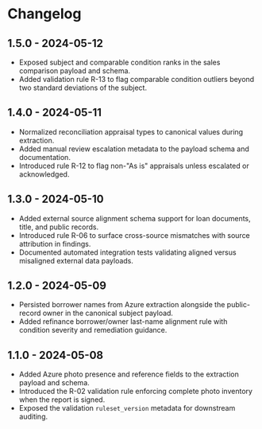 # Changelog

## 1.5.0 - 2024-05-12
- Exposed subject and comparable condition ranks in the sales comparison payload and schema.
- Added validation rule R-13 to flag comparable condition outliers beyond two standard deviations of the subject.

## 1.4.0 - 2024-05-11
- Normalized reconciliation appraisal types to canonical values during extraction.
- Added manual review escalation metadata to the payload schema and documentation.
- Introduced rule R-12 to flag non-"As is" appraisals unless escalated or acknowledged.

## 1.3.0 - 2024-05-10
- Added external source alignment schema support for loan documents, title, and public records.
- Introduced rule R-06 to surface cross-source mismatches with source attribution in findings.
- Documented automated integration tests validating aligned versus misaligned external data payloads.

## 1.2.0 - 2024-05-09
- Persisted borrower names from Azure extraction alongside the public-record owner in the
  canonical subject payload.
- Added refinance borrower/owner last-name alignment rule with condition severity and
  remediation guidance.

## 1.1.0 - 2024-05-08
- Added Azure photo presence and reference fields to the extraction payload and schema.
- Introduced the R-02 validation rule enforcing complete photo inventory when the report is signed.
- Exposed the validation `ruleset_version` metadata for downstream auditing.

